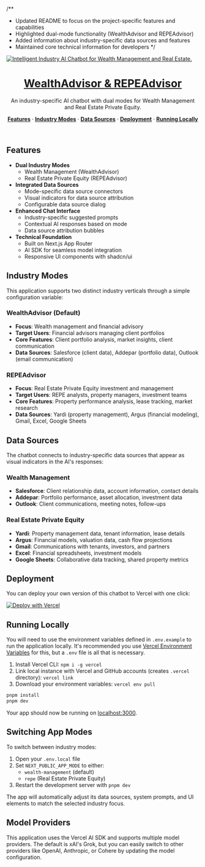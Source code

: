 /**
 * Updated README to focus on the project-specific features and capabilities
 * Highlighted dual-mode functionality (WealthAdvisor and REPEAdvisor)
 * Added information about industry-specific data sources and features
 * Maintained core technical information for developers
 */

<a href="https://chat.vercel.ai/">
  <img alt="Intelligent Industry AI Chatbot for Wealth Management and Real Estate." src="app/(chat)/opengraph-image.png">
  <h1 align="center">WealthAdvisor & REPEAdvisor</h1>
</a>

<p align="center">
  An industry-specific AI chatbot with dual modes for Wealth Management and Real Estate Private Equity.
</p>

<p align="center">
  <a href="#features"><strong>Features</strong></a> ·
  <a href="#industry-modes"><strong>Industry Modes</strong></a> ·
  <a href="#data-sources"><strong>Data Sources</strong></a> ·
  <a href="#deployment"><strong>Deployment</strong></a> ·
  <a href="#running-locally"><strong>Running Locally</strong></a>
</p>
<br/>

## Features

- **Dual Industry Modes**
  - Wealth Management (WealthAdvisor)
  - Real Estate Private Equity (REPEAdvisor)
- **Integrated Data Sources**
  - Mode-specific data source connectors
  - Visual indicators for data source attribution
  - Configurable data source dialog
- **Enhanced Chat Interface**
  - Industry-specific suggested prompts
  - Contextual AI responses based on mode
  - Data source attribution bubbles
- **Technical Foundation**
  - Built on Next.js App Router
  - AI SDK for seamless model integration
  - Responsive UI components with shadcn/ui

## Industry Modes

This application supports two distinct industry verticals through a simple configuration variable:

### WealthAdvisor (Default)
- **Focus**: Wealth management and financial advisory
- **Target Users**: Financial advisors managing client portfolios
- **Core Features**: Client portfolio analysis, market insights, client communication
- **Data Sources**: Salesforce (client data), Addepar (portfolio data), Outlook (email communication)

### REPEAdvisor
- **Focus**: Real Estate Private Equity investment and management
- **Target Users**: REPE analysts, property managers, investment teams
- **Core Features**: Property performance analysis, lease tracking, market research
- **Data Sources**: Yardi (property management), Argus (financial modeling), Gmail, Excel, Google Sheets

## Data Sources

The chatbot connects to industry-specific data sources that appear as visual indicators in the AI's responses:

### Wealth Management
- **Salesforce**: Client relationship data, account information, contact details
- **Addepar**: Portfolio performance, asset allocation, investment data
- **Outlook**: Client communications, meeting notes, follow-ups

### Real Estate Private Equity
- **Yardi**: Property management data, tenant information, lease details
- **Argus**: Financial models, valuation data, cash flow projections
- **Gmail**: Communications with tenants, investors, and partners
- **Excel**: Financial spreadsheets, investment models
- **Google Sheets**: Collaborative data tracking, shared property metrics

## Deployment

You can deploy your own version of this chatbot to Vercel with one click:

[![Deploy with Vercel](https://vercel.com/button)](https://vercel.com/new/clone?repository-url=https%3A%2F%2Fgithub.com%2Fvercel%2Fai-chatbot&env=AUTH_SECRET,NEXT_PUBLIC_APP_MODE&envDescription=Required%20environment%20variables%20for%20the%20application&envLink=https%3A%2F%2Fgenerate-secret.vercel.app%2F32&project-name=industry-ai-chatbot&repository-name=industry-ai-chatbot&demo-title=Industry%20AI%20Chatbot&demo-description=AI%20Chatbot%20with%20modes%20for%20Wealth%20Management%20and%20Real%20Estate%20Private%20Equity&demo-url=https%3A%2F%2Fchat.vercel.ai)

## Running Locally

You will need to use the environment variables defined in `.env.example` to run the application locally. It's recommended you use [Vercel Environment Variables](https://vercel.com/docs/projects/environment-variables) for this, but a `.env` file is all that is necessary.

1. Install Vercel CLI: `npm i -g vercel`
2. Link local instance with Vercel and GitHub accounts (creates `.vercel` directory): `vercel link`
3. Download your environment variables: `vercel env pull`

```bash
pnpm install
pnpm dev
```

Your app should now be running on [localhost:3000](http://localhost:3000/).

## Switching App Modes

To switch between industry modes:

1. Open your `.env.local` file
2. Set `NEXT_PUBLIC_APP_MODE` to either:
   - `wealth-management` (default)
   - `repe` (Real Estate Private Equity)
3. Restart the development server with `pnpm dev`

The app will automatically adjust its data sources, system prompts, and UI elements to match the selected industry focus.

## Model Providers

This application uses the Vercel AI SDK and supports multiple model providers. The default is xAI's Grok, but you can easily switch to other providers like OpenAI, Anthropic, or Cohere by updating the model configuration.
